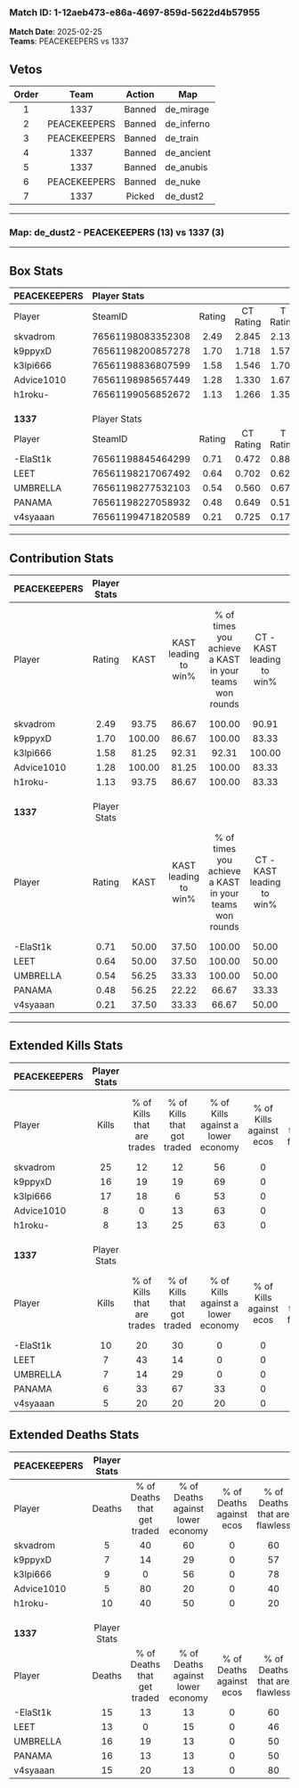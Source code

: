 ### Match ID: 1-12aeb473-e86a-4697-859d-5622d4b57955  
**Match Date**: 2025-02-25  
**Teams**: PEACEKEEPERS vs 1337  

## Vetos  

| Order | Team | Action | Map |
| :---: | :--: | :----: | --- |
| 1 | 1337 | Banned | de_mirage |
| 2 | PEACEKEEPERS | Banned | de_inferno |
| 3 | PEACEKEEPERS | Banned | de_train |
| 4 | 1337 | Banned | de_ancient |
| 5 | 1337 | Banned | de_anubis |
| 6 | PEACEKEEPERS | Banned | de_nuke |
| 7 | 1337 | Picked | de_dust2 |

---  

### **Map**: de_dust2 - PEACEKEEPERS (13) vs 1337 (3)  
---  

## Box Stats  

| **PEACEKEEPERS** | Player Stats      |        |           |          |        |       |       |         |        |      |     |
| :- | :- | :-: | :-: | :-: | :-: | :-: | :-: | :-: | :-: | :-: | :-: |
| Player           | SteamID           | Rating | CT Rating | T Rating |  KAST  |  ADR  | Kills | Assists | Deaths | K/D  | HS% |
| skvadrom         | 76561198083352308 |  2.49  |   2.845   |  2.137   | 93.75  | 166.3 |  25   |    4    |   5    | 5.00 | 72  |
| k9ppyxD          | 76561198200857278 |  1.70  |   1.718   |  1.578   | 100.00 | 79.4  |  16   |    3    |   7    | 2.29 | 31  |
| k3lpi666         | 76561198836807599 |  1.58  |   1.546   |  1.701   | 81.25  | 91.5  |  17   |    3    |   9    | 1.89 | 64  |
| Advice1010       | 76561198985657449 |  1.28  |   1.330   |  1.675   | 100.00 | 64.8  |   8   |    3    |   5    | 1.60 | 62  |
| h1roku-          | 76561199056852672 |  1.13  |   1.266   |  1.352   | 93.75  | 73.1  |   8   |    9    |   10   | 0.80 | 37  |
|                  |                   |        |           |          |        |       |       |         |        |      |     |
|                  |                   |        |           |          |        |       |       |         |        |      |     |
|                  |                   |        |           |          |        |       |       |         |        |      |     |
| **1337**         | Player Stats      |        |           |          |        |       |       |         |        |      |     |
| Player           | SteamID           | Rating | CT Rating | T Rating |  KAST  |  ADR  | Kills | Assists | Deaths | K/D  | HS% |
| -ElaSt1k         | 76561198845464299 |  0.71  |   0.472   |  0.881   | 50.00  | 70.7  |  10   |    3    |   15   | 0.67 | 60  |
| LEET             | 76561198217067492 |  0.64  |   0.702   |  0.623   | 50.00  | 76.6  |   7   |    4    |   13   | 0.54 | 57  |
| UMBRELLA         | 76561198277532103 |  0.54  |   0.560   |  0.671   | 56.25  | 64.9  |   7   |    3    |   16   | 0.44 | 28  |
| PANAMA           | 76561198227058932 |  0.48  |   0.649   |  0.519   | 56.25  | 63.2  |   6   |    3    |   16   | 0.38 | 100 |
| v4syaaan         | 76561199471820589 |  0.21  |   0.725   |  0.176   | 37.50  | 31.8  |   5   |    1    |   15   | 0.33 | 80  |
---  

## Contribution Stats  

| **PEACEKEEPERS** | Player Stats |        |                      |                                                        |                           |                                                             |                          |                                                            |
| :- | :-: | :-: | :-: | :-: | :-: | :-: | :-: | :-: |
| Player           |    Rating    |  KAST  | KAST leading to win% | % of times you achieve a KAST in your teams won rounds | CT - KAST leading to win% | CT - % of times you achieve a KAST in your teams won rounds | T - KAST leading to win% | T - % of times you achieve a KAST in your teams won rounds |
| skvadrom         |     2.49     | 93.75  |        86.67         |                         100.00                         |           90.91           |                           100.00                            |          75.00           |                           100.00                           |
| k9ppyxD          |     1.70     | 100.00 |        86.67         |                         100.00                         |           83.33           |                           100.00                            |          100.00          |                           100.00                           |
| k3lpi666         |     1.58     | 81.25  |        92.31         |                         92.31                          |          100.00           |                            90.00                            |          75.00           |                           100.00                           |
| Advice1010       |     1.28     | 100.00 |        81.25         |                         100.00                         |           83.33           |                           100.00                            |          75.00           |                           100.00                           |
| h1roku-          |     1.13     | 93.75  |        86.67         |                         100.00                         |           83.33           |                           100.00                            |          100.00          |                           100.00                           |
|                  |              |        |                      |                                                        |                           |                                                             |                          |                                                            |
|                  |              |        |                      |                                                        |                           |                                                             |                          |                                                            |
|                  |              |        |                      |                                                        |                           |                                                             |                          |                                                            |
| **1337**         | Player Stats |        |                      |                                                        |                           |                                                             |                          |                                                            |
| Player           |    Rating    |  KAST  | KAST leading to win% | % of times you achieve a KAST in your teams won rounds | CT - KAST leading to win% | CT - % of times you achieve a KAST in your teams won rounds | T - KAST leading to win% | T - % of times you achieve a KAST in your teams won rounds |
| -ElaSt1k         |     0.71     | 50.00  |        37.50         |                         100.00                         |           50.00           |                           100.00                            |          33.33           |                           100.00                           |
| LEET             |     0.64     | 50.00  |        37.50         |                         100.00                         |           50.00           |                           100.00                            |          33.33           |                           100.00                           |
| UMBRELLA         |     0.54     | 56.25  |        33.33         |                         100.00                         |           50.00           |                           100.00                            |          28.57           |                           100.00                           |
| PANAMA           |     0.48     | 56.25  |        22.22         |                         66.67                          |           33.33           |                           100.00                            |          16.67           |                           50.00                            |
| v4syaaan         |     0.21     | 37.50  |        33.33         |                         66.67                          |           50.00           |                           100.00                            |          25.00           |                           50.00                            |
---  

## Extended Kills Stats  

| **PEACEKEEPERS** | Player Stats |                            |                            |                                    |                         |                              |                                 |                                       |                    |           |
| :- | :-: | :-: | :-: | :-: | :-: | :-: | :-: | :-: | :-: | :-: |
| Player           |    Kills     | % of Kills that are trades | % of Kills that got traded | % of Kills against a lower economy | % of Kills against ecos | % of Kills that are flawless | % of Kills that are close duels | % of Kills that are assisted by flash | Pistol Round Kills | AWP Kills |
| skvadrom         |      25      |             12             |             12             |                 56                 |            0            |              56              |               20                |                   0                   |         4          |     0     |
| k9ppyxD          |      16      |             19             |             19             |                 69                 |            0            |              63              |                0                |                   0                   |         0          |     8     |
| k3lpi666         |      17      |             18             |             6              |                 53                 |            0            |              53              |               18                |                   0                   |         3          |     0     |
| Advice1010       |      8       |             0              |             13             |                 63                 |            0            |              63              |                0                |                   0                   |         2          |     0     |
| h1roku-          |      8       |             13             |             25             |                 63                 |            0            |              75              |                0                |                   0                   |         0          |     0     |
|                  |              |                            |                            |                                    |                         |                              |                                 |                                       |                    |           |
|                  |              |                            |                            |                                    |                         |                              |                                 |                                       |                    |           |
|                  |              |                            |                            |                                    |                         |                              |                                 |                                       |                    |           |
| **1337**         | Player Stats |                            |                            |                                    |                         |                              |                                 |                                       |                    |           |
| Player           |    Kills     | % of Kills that are trades | % of Kills that got traded | % of Kills against a lower economy | % of Kills against ecos | % of Kills that are flawless | % of Kills that are close duels | % of Kills that are assisted by flash | Pistol Round Kills | AWP Kills |
| -ElaSt1k         |      10      |             20             |             30             |                 0                  |            0            |              80              |               10                |                   0                   |         0          |     1     |
| LEET             |      7       |             43             |             14             |                 0                  |            0            |              29              |               14                |                  14                   |         1          |     0     |
| UMBRELLA         |      7       |             14             |             29             |                 0                  |            0            |              57              |               29                |                   0                   |         1          |     0     |
| PANAMA           |      6       |             33             |             67             |                 33                 |            0            |              17              |               17                |                  17                   |         1          |     0     |
| v4syaaan         |      5       |             20             |             20             |                 20                 |            0            |              40              |               20                |                   0                   |         3          |     0     |
## Extended Deaths Stats  

| **PEACEKEEPERS** | Player Stats |                             |                                   |                          |                               |                            |                           |               |
| :- | :-: | :-: | :-: | :-: | :-: | :-: | :-: | :-: |
| Player           |    Deaths    | % of Deaths that get traded | % of Deaths against lower economy | % of Deaths against ecos | % of Deaths that are flawless | % of Deaths that are close | % of Deaths while blinded | Deaths to AWP |
| skvadrom         |      5       |             40              |                60                 |            0             |              60               |             0              |             0             |       0       |
| k9ppyxD          |      7       |             14              |                29                 |            0             |              57               |             0              |             0             |       0       |
| k3lpi666         |      9       |              0              |                56                 |            0             |              78               |             11             |             0             |       0       |
| Advice1010       |      5       |             80              |                20                 |            0             |              40               |             40             |             0             |       1       |
| h1roku-          |      10      |             40              |                50                 |            0             |              20               |             30             |            20             |       0       |
|                  |              |                             |                                   |                          |                               |                            |                           |               |
|                  |              |                             |                                   |                          |                               |                            |                           |               |
|                  |              |                             |                                   |                          |                               |                            |                           |               |
| **1337**         | Player Stats |                             |                                   |                          |                               |                            |                           |               |
| Player           |    Deaths    | % of Deaths that get traded | % of Deaths against lower economy | % of Deaths against ecos | % of Deaths that are flawless | % of Deaths that are close | % of Deaths while blinded | Deaths to AWP |
| -ElaSt1k         |      15      |             13              |                13                 |            0             |              60               |             7              |             0             |       1       |
| LEET             |      13      |              0              |                15                 |            0             |              46               |             15             |             0             |       0       |
| UMBRELLA         |      16      |             19              |                13                 |            0             |              50               |             13             |             0             |       2       |
| PANAMA           |      16      |             13              |                13                 |            0             |              50               |             13             |             0             |       3       |
| v4syaaan         |      15      |             20              |                13                 |            0             |              80               |             7              |             0             |       2       |
